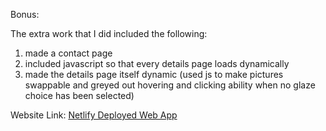 Bonus:

The extra work that I did included the following:
1. made a contact page
2. included javascript so that every details page loads dynamically
3. made the details page itself dynamic (used js to make pictures swappable and greyed out hovering and clicking ability when no glaze choice has been selected)


Website Link:
[Netlify Deployed Web App](https://hopeful-khorana-b91448.netlify.app/homework_5/)